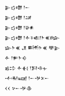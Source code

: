 <div class='block'>
<div class='line'>𒉌𒌓𒈩 𒁹𒀸</div>
<div class='line'>𒉌𒌓𒈩 𒁹𒁼</div>
<div class='line'>𒉌𒌓𒈩 𒁹𒄩𒀭</div>
<div class='line'>𒉌𒌓𒈩 𒁹𒅆𒂟𒅗𒈨𒌍𒈗</div>
<div class='line'>𒇽𒈨𒌍 𒂗 𒌦𒈨𒌍 𒋧𒉌</div>
<div class='line'>𒅆 𒁹𒊓𒈨𒀪</div>
<div class='line'>𒌗𒄞 𒅆𒈬 𒁹𒁕𒈾𒉡</div>
<div class='line'>𒋾𒊑𒍢 𒁹𒀸𒋩𒉽𒀸</div>
<div class='line'>𒌋𒌋 𒆳𒀸𒋩𒆠</div>
</div>